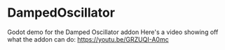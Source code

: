 # DampedOscillator
 Godot demo for the Damped Oscillator addon
 Here's a video showing off what the addon can do: https://youtu.be/GRZUQI-A0mc
